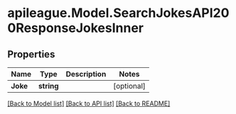 # apileague.Model.SearchJokesAPI200ResponseJokesInner

## Properties

Name | Type | Description | Notes
------------ | ------------- | ------------- | -------------
**Joke** | **string** |  | [optional] 

[[Back to Model list]](../README.md#documentation-for-models) [[Back to API list]](../README.md#documentation-for-api-endpoints) [[Back to README]](../README.md)

